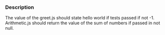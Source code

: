 ### Description
The value of the greet.js should state hello world if tests passed if not -1. Arithmetic.js should return the value of the sum of numbers if passed in not null.